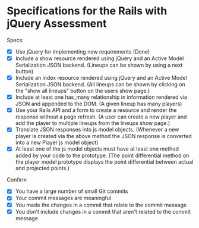 # Specifications for the Rails with jQuery Assessment

Specs:
- [x] Use jQuery for implementing new requirements (Done)
- [x] Include a show resource rendered using jQuery and an Active Model Serialization JSON backend. (Lineups can be shown by using a next button)
- [x] Include an index resource rendered using jQuery and an Active Model Serialization JSON backend. (All lineups can be shown by clicking on the "show all lineups" button on the users show page.)
- [x] Include at least one has_many relationship in information rendered via JSON and appended to the DOM. (A given lineup has many players)
- [x] Use your Rails API and a form to create a resource and render the response without a page refresh. (A user can create a new player and add the player to multiple lineups from the lineups show page.)
- [x] Translate JSON responses into js model objects. (Whenever a new player is created via the above method the JSON response is converted into a new Player js model object)
- [x] At least one of the js model objects must have at least one method added by your code to the prototype. (The point differential method on the player model prototype displays the point differential between actual and projected points.)

Confirm
- [x] You have a large number of small Git commits
- [x] Your commit messages are meaningful
- [x] You made the changes in a commit that relate to the commit message
- [x] You don't include changes in a commit that aren't related to the commit message
